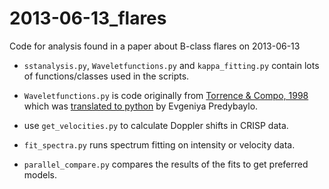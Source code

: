# 2013-06-13_flares
Code for analysis found in a paper about B-class flares on 2013-06-13

- ```sstanalysis.py```, ```Waveletfunctions.py``` and ```kappa_fitting.py``` contain lots of functions/classes used in the scripts.

- ```Waveletfunctions.py``` is code originally from [Torrence & Compo, 1998](https://ui.adsabs.harvard.edu/link_gateway/1998BAMS...79...61T/doi:10.1175/1520-0477(1998)079%3C0061:APGTWA%3E2.0.CO;2) which was [translated to python](http://atoc.colorado.edu/research/wavelets/) by Evgeniya Predybaylo.

- use ```get_velocities.py``` to calculate Doppler shifts in CRISP data.

- ```fit_spectra.py``` runs spectrum fitting on intensity or velocity data.

- ```parallel_compare.py``` compares the results of the fits to get preferred models.
